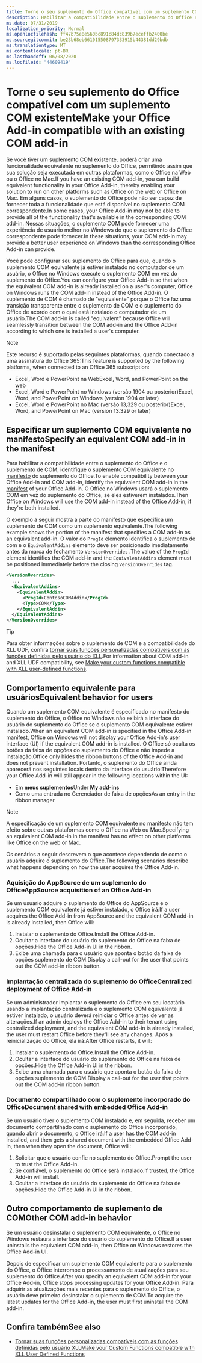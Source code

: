 ```yaml
---
title: Torne o seu suplemento do Office compatível com um suplemento COM existente
description: Habilitar a compatibilidade entre o suplemento do Office e o suplemento COM equivalente
ms.date: 07/31/2019
localization_priority: Normal
ms.openlocfilehash: ff47b75e8e560bc891c84dc839b7eceffb2400be
ms.sourcegitcommit: be23b68eb661015508797333915b44381dd29bdb
ms.translationtype: MT
ms.contentlocale: pt-BR
ms.lasthandoff: 06/08/2020
ms.locfileid: "44609419"
---
```

# <a name="make-your-office-add-in-compatible-with-an-existing-com-add-in"></a><span data-ttu-id="1a12f-103">Torne o seu suplemento do Office compatível com um suplemento COM existente</span><span class="sxs-lookup"><span data-stu-id="1a12f-103">Make your Office Add-in compatible with an existing COM add-in</span></span>

<span data-ttu-id="1a12f-104">Se você tiver um suplemento COM existente, poderá criar uma funcionalidade equivalente no suplemento do Office, permitindo assim que sua solução seja executada em outras plataformas, como o Office na Web ou o Office no Mac.</span><span class="sxs-lookup"><span data-stu-id="1a12f-104">If you have an existing COM add-in, you can build equivalent functionality in your Office Add-in, thereby enabling your solution to run on other platforms such as Office on the web or Office on Mac.</span></span> <span data-ttu-id="1a12f-105">Em alguns casos, o suplemento do Office pode não ser capaz de fornecer toda a funcionalidade que está disponível no suplemento COM correspondente.</span><span class="sxs-lookup"><span data-stu-id="1a12f-105">In some cases, your Office Add-in may not be able to provide all of the functionality that's available in the corresponding COM add-in.</span></span> <span data-ttu-id="1a12f-106">Nessas situações, o suplemento COM pode fornecer uma experiência de usuário melhor no Windows do que o suplemento do Office correspondente pode fornecer.</span><span class="sxs-lookup"><span data-stu-id="1a12f-106">In these situations, your COM add-in may provide a better user experience on Windows than the corresponding Office Add-in can provide.</span></span>

<span data-ttu-id="1a12f-107">Você pode configurar seu suplemento do Office para que, quando o suplemento COM equivalente já estiver instalado no computador de um usuário, o Office no Windows execute o suplemento COM em vez do suplemento do Office.</span><span class="sxs-lookup"><span data-stu-id="1a12f-107">You can configure your Office Add-in so that when the equivalent COM add-in is already installed on a user's computer, Office on Windows runs the COM add-in instead of the Office Add-in.</span></span> <span data-ttu-id="1a12f-108">O suplemento de COM é chamado de "equivalente" porque o Office faz uma transição transparente entre o suplemento de COM e o suplemento do Office de acordo com o qual está instalado o computador de um usuário.</span><span class="sxs-lookup"><span data-stu-id="1a12f-108">The COM add-in is called "equivalent" because Office will seamlessly transition between the COM add-in and the Office Add-in according to which one is installed a user's computer.</span></span>

> [!NOTE]
> <span data-ttu-id="1a12f-109">Este recurso é suportado pelas seguintes plataformas, quando conectado a uma assinatura do Office 365:</span><span class="sxs-lookup"><span data-stu-id="1a12f-109">This feature is supported by the following platforms, when connected to an Office 365 subscription:</span></span>
> - <span data-ttu-id="1a12f-110">Excel, Word e PowerPoint na Web</span><span class="sxs-lookup"><span data-stu-id="1a12f-110">Excel, Word, and PowerPoint on the web</span></span>
> - <span data-ttu-id="1a12f-111">Excel, Word e PowerPoint no Windows (versão 1904 ou posterior)</span><span class="sxs-lookup"><span data-stu-id="1a12f-111">Excel, Word, and PowerPoint on Windows (version 1904 or later)</span></span>
> - <span data-ttu-id="1a12f-112">Excel, Word e PowerPoint no Mac (versão 13,329 ou posterior)</span><span class="sxs-lookup"><span data-stu-id="1a12f-112">Excel, Word, and PowerPoint on Mac (version 13.329 or later)</span></span>

## <a name="specify-an-equivalent-com-add-in-in-the-manifest"></a><span data-ttu-id="1a12f-113">Especificar um suplemento COM equivalente no manifesto</span><span class="sxs-lookup"><span data-stu-id="1a12f-113">Specify an equivalent COM add-in in the manifest</span></span>

<span data-ttu-id="1a12f-114">Para habilitar a compatibilidade entre o suplemento do Office e o suplemento de COM, identifique o suplemento COM equivalente no [manifesto](add-in-manifests.md) do suplemento do Office.</span><span class="sxs-lookup"><span data-stu-id="1a12f-114">To enable compatibility between your Office Add-in and COM add-in, identify the equivalent COM add-in in the [manifest](add-in-manifests.md) of your Office Add-in.</span></span> <span data-ttu-id="1a12f-115">O Office no Windows usará o suplemento COM em vez do suplemento do Office, se eles estiverem instalados.</span><span class="sxs-lookup"><span data-stu-id="1a12f-115">Then Office on Windows will use the COM add-in instead of the Office Add-in, if they're both installed.</span></span>

<span data-ttu-id="1a12f-116">O exemplo a seguir mostra a parte do manifesto que especifica um suplemento de COM como um suplemento equivalente.</span><span class="sxs-lookup"><span data-stu-id="1a12f-116">The following example shows the portion of the manifest that specifies a COM add-in as an equivalent add-in.</span></span> <span data-ttu-id="1a12f-117">O valor do `ProgId` elemento identifica o suplemento de com e o `EquivalentAddins` elemento deve ser posicionado imediatamente antes da marca de fechamento `VersionOverrides` .</span><span class="sxs-lookup"><span data-stu-id="1a12f-117">The value of the `ProgId` element identifies the COM add-in and the `EquivalentAddins` element must be positioned immediately before the closing `VersionOverrides` tag.</span></span>

```xml
<VersionOverrides>
  ...
  <EquivalentAddins>
    <EquivalentAddin>
      <ProgId>ContosoCOMAddin</ProgId>
      <Type>COM</Type>
    </EquivalentAddin>
  </EquivalentAddins>
</VersionOverrides>
```

> [!TIP]
> <span data-ttu-id="1a12f-118">Para obter informações sobre o suplemento de COM e a compatibilidade do XLL UDF, confira [tornar suas funções personalizadas compatíveis com as funções definidas pelo usuário do XLL](../excel/make-custom-functions-compatible-with-xll-udf.md).</span><span class="sxs-lookup"><span data-stu-id="1a12f-118">For information about COM add-in and XLL UDF compatibility, see [Make your custom functions compatible with XLL user-defined functions](../excel/make-custom-functions-compatible-with-xll-udf.md).</span></span>

## <a name="equivalent-behavior-for-users"></a><span data-ttu-id="1a12f-119">Comportamento equivalente para usuários</span><span class="sxs-lookup"><span data-stu-id="1a12f-119">Equivalent behavior for users</span></span>

<span data-ttu-id="1a12f-120">Quando um suplemento COM equivalente é especificado no manifesto do suplemento do Office, o Office no Windows não exibirá a interface do usuário do suplemento do Office se o suplemento COM equivalente estiver instalado.</span><span class="sxs-lookup"><span data-stu-id="1a12f-120">When an equivalent COM add-in is specified in the Office Add-in manifest, Office on Windows will not display your Office Add-in's user interface (UI) if the equivalent COM add-in is installed.</span></span> <span data-ttu-id="1a12f-121">O Office só oculta os botões da faixa de opções do suplemento do Office e não impede a instalação.</span><span class="sxs-lookup"><span data-stu-id="1a12f-121">Office only hides the ribbon buttons of the Office Add-in and does not prevent installation.</span></span> <span data-ttu-id="1a12f-122">Portanto, o suplemento do Office ainda aparecerá nos seguintes locais dentro da interface do usuário:</span><span class="sxs-lookup"><span data-stu-id="1a12f-122">Therefore your Office Add-in will still appear in the following locations within the UI:</span></span>

- <span data-ttu-id="1a12f-123">Em **meus suplementos**</span><span class="sxs-lookup"><span data-stu-id="1a12f-123">Under **My add-ins**</span></span>
- <span data-ttu-id="1a12f-124">Como uma entrada no Gerenciador de faixa de opções</span><span class="sxs-lookup"><span data-stu-id="1a12f-124">As an entry in the ribbon manager</span></span>

> [!NOTE]
> <span data-ttu-id="1a12f-125">A especificação de um suplemento COM equivalente no manifesto não tem efeito sobre outras plataformas como o Office na Web ou Mac.</span><span class="sxs-lookup"><span data-stu-id="1a12f-125">Specifying an equivalent COM add-in in the manifest has no effect on other platforms like Office on the web or Mac.</span></span>

<span data-ttu-id="1a12f-126">Os cenários a seguir descrevem o que acontece dependendo de como o usuário adquire o suplemento do Office.</span><span class="sxs-lookup"><span data-stu-id="1a12f-126">The following scenarios describe what happens depending on how the user acquires the Office Add-in.</span></span>

### <a name="appsource-acquisition-of-an-office-add-in"></a><span data-ttu-id="1a12f-127">Aquisição do AppSource de um suplemento do Office</span><span class="sxs-lookup"><span data-stu-id="1a12f-127">AppSource acquisition of an Office Add-in</span></span>

<span data-ttu-id="1a12f-128">Se um usuário adquire o suplemento do Office do AppSource e o suplemento COM equivalente já estiver instalado, o Office irá:</span><span class="sxs-lookup"><span data-stu-id="1a12f-128">If a user acquires the Office Add-in from AppSource and the equivalent COM add-in is already installed, then Office will:</span></span>

1. <span data-ttu-id="1a12f-129">Instalar o suplemento do Office.</span><span class="sxs-lookup"><span data-stu-id="1a12f-129">Install the Office Add-in.</span></span>
2. <span data-ttu-id="1a12f-130">Ocultar a interface do usuário do suplemento do Office na faixa de opções.</span><span class="sxs-lookup"><span data-stu-id="1a12f-130">Hide the Office Add-in UI in the ribbon.</span></span>
3. <span data-ttu-id="1a12f-131">Exibe uma chamada para o usuário que aponta o botão da faixa de opções suplemento de COM.</span><span class="sxs-lookup"><span data-stu-id="1a12f-131">Display a call-out for the user that points out the COM add-in ribbon button.</span></span>

### <a name="centralized-deployment-of-office-add-in"></a><span data-ttu-id="1a12f-132">Implantação centralizada do suplemento do Office</span><span class="sxs-lookup"><span data-stu-id="1a12f-132">Centralized deployment of Office Add-in</span></span>

<span data-ttu-id="1a12f-133">Se um administrador implantar o suplemento do Office em seu locatário usando a implantação centralizada e o suplemento COM equivalente já estiver instalado, o usuário deverá reiniciar o Office antes de ver as alterações.</span><span class="sxs-lookup"><span data-stu-id="1a12f-133">If an admin deploys the Office Add-in to their tenant using centralized deployment, and the equivalent COM add-in is already installed, the user must restart Office before they'll see any changes.</span></span> <span data-ttu-id="1a12f-134">Após a reinicialização do Office, ela irá:</span><span class="sxs-lookup"><span data-stu-id="1a12f-134">After Office restarts, it will:</span></span>

1. <span data-ttu-id="1a12f-135">Instalar o suplemento do Office.</span><span class="sxs-lookup"><span data-stu-id="1a12f-135">Install the Office Add-in.</span></span>
2. <span data-ttu-id="1a12f-136">Ocultar a interface do usuário do suplemento do Office na faixa de opções.</span><span class="sxs-lookup"><span data-stu-id="1a12f-136">Hide the Office Add-in UI in the ribbon.</span></span>
3. <span data-ttu-id="1a12f-137">Exibe uma chamada para o usuário que aponta o botão da faixa de opções suplemento de COM.</span><span class="sxs-lookup"><span data-stu-id="1a12f-137">Display a call-out for the user that points out the COM add-in ribbon button.</span></span>

### <a name="document-shared-with-embedded-office-add-in"></a><span data-ttu-id="1a12f-138">Documento compartilhado com o suplemento incorporado do Office</span><span class="sxs-lookup"><span data-stu-id="1a12f-138">Document shared with embedded Office Add-in</span></span>

<span data-ttu-id="1a12f-139">Se um usuário tiver o suplemento COM instalado e, em seguida, receber um documento compartilhado com o suplemento do Office incorporado, quando abrir o documento, o Office irá:</span><span class="sxs-lookup"><span data-stu-id="1a12f-139">If a user has the COM add-in installed, and then gets a shared document with the embedded Office Add-in, then when they open the document, Office will:</span></span>

1. <span data-ttu-id="1a12f-140">Solicitar que o usuário confie no suplemento do Office.</span><span class="sxs-lookup"><span data-stu-id="1a12f-140">Prompt the user to trust the Office Add-in.</span></span>
2. <span data-ttu-id="1a12f-141">Se confiável, o suplemento do Office será instalado.</span><span class="sxs-lookup"><span data-stu-id="1a12f-141">If trusted, the Office Add-in will install.</span></span>
3. <span data-ttu-id="1a12f-142">Ocultar a interface do usuário do suplemento do Office na faixa de opções.</span><span class="sxs-lookup"><span data-stu-id="1a12f-142">Hide the Office Add-in UI in the ribbon.</span></span>

## <a name="other-com-add-in-behavior"></a><span data-ttu-id="1a12f-143">Outro comportamento de suplemento de COM</span><span class="sxs-lookup"><span data-stu-id="1a12f-143">Other COM add-in behavior</span></span>

<span data-ttu-id="1a12f-144">Se um usuário desinstalar o suplemento COM equivalente, o Office no Windows restaura a interface do usuário do suplemento do Office.</span><span class="sxs-lookup"><span data-stu-id="1a12f-144">If a user uninstalls the equivalent COM add-in, then Office on Windows restores the Office Add-in UI.</span></span>

<span data-ttu-id="1a12f-145">Depois de especificar um suplemento COM equivalente para o suplemento do Office, o Office interrompe o processamento de atualizações para seu suplemento do Office.</span><span class="sxs-lookup"><span data-stu-id="1a12f-145">After you specify an equivalent COM add-in for your Office Add-in, Office stops processing updates for your Office Add-in.</span></span> <span data-ttu-id="1a12f-146">Para adquirir as atualizações mais recentes para o suplemento do Office, o usuário deve primeiro desinstalar o suplemento de COM.</span><span class="sxs-lookup"><span data-stu-id="1a12f-146">To acquire the latest updates for the Office Add-in, the user must first uninstall the COM add-in.</span></span>

## <a name="see-also"></a><span data-ttu-id="1a12f-147">Confira também</span><span class="sxs-lookup"><span data-stu-id="1a12f-147">See also</span></span>

- [<span data-ttu-id="1a12f-148">Tornar suas funções personalizadas compatíveis com as funções definidas pelo usuário XLL</span><span class="sxs-lookup"><span data-stu-id="1a12f-148">Make your Custom Functions compatible with XLL User Defined Functions</span></span>](../excel/make-custom-functions-compatible-with-xll-udf.md)
